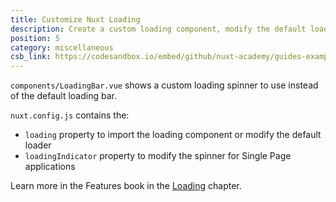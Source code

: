 ```yaml
---
title: Customize Nuxt Loading
description: Create a custom loading component, modify the default loader as well as the spinner for spas
position: 5
category: miscellaneous
csb_link: https://codesandbox.io/embed/github/nuxt-academy/guides-examples/tree/master/03_features/08_loading
---
```


<example-intro></example-intro>

`components/LoadingBar.vue` shows a custom loading spinner to use instead of the default loading bar.

`nuxt.config.js` contains the:

- `loading` property to import the loading component or modify the default loader
- `loadingIndicator` property to modify the spinner for Single Page applications

<base-alert type="next">

Learn more in the Features book in the [Loading](/guides/features/loading) chapter.

</base-alert>

<code-sandbox :src="csb_link"></code-sandbox>
